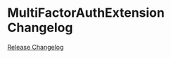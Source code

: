 # MultiFactorAuthExtension Changelog

[Release Changelog](https://github.com/spryker/multi-factor-auth-extension/releases)

